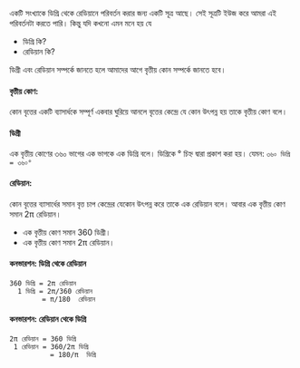 একটি সংখ্যাকে ডিগ্রি থেকে রেডিয়ানে পরিবর্তন করার জন্য একটি সূত্র আছে। সেই সূত্রটি ইউজ করে আমরা এই পরিবর্তনটা করতে পারি। কিন্তু যদি কখনো এমন মনে হয় যে
- ডিগ্রি কি? 
- রেডিয়ান কি?

ডিগ্রী এবং রেডিয়ান সম্পর্কে জানতে হলে আমাদের আগে বৃত্তীয় কোন সম্পর্কে জানতে হবে। 

#### বৃত্তীয় কোণ: 
কোন বৃত্তের একটি ব্যাসার্ধকে সম্পূর্ণ একবার ঘুরিয়ে আনলে বৃত্তের কেন্দ্রে যে কোন উৎপন্ন হয় তাকে বৃত্তীয় কোণ বলে।

#### ডিগ্রী
এক বৃত্তীয় কোণের ৩৬০ ভাগের এক ভাগকে এক ডিগ্রি বলে। ডিগ্রিকে ° চিহ্ন দ্বারা প্রকাশ করা হয়। যেমন: ```৩৬০ ডিগ্রি = ৩৬০°```

#### রেডিয়ান: 
কোন বৃত্তের ব্যাসার্ধের সমান বৃত্ত চাপ কেন্দ্রের যেকোন উৎপন্ন করে তাকে এক রেডিয়ান বলে। আবার এক বৃত্তীয় কোণ সমান 2π রেডিয়ান। 


- এক বৃত্তীয় কোণ সমান 360 ডিগ্রী।
- এক বৃত্তীয় কোণ সমান 2π রেডিয়ান।

#### কনভারশন: ডিগ্রি থেকে রেডিয়ান
```
360 ডিগ্রি = 2π রেডিয়ান
  1 ডিগ্রি = 2π/360 রেডিয়ান
        = π/180  রেডিয়ান
```

#### কনভারশন: রেডিয়ান থেকে ডিগ্রি
```
2π রেডিয়ান = 360 ডিগ্রি
 1 রেডিয়ান = 360/2π ডিগ্রি
          = 180/π  ডিগ্রি
```